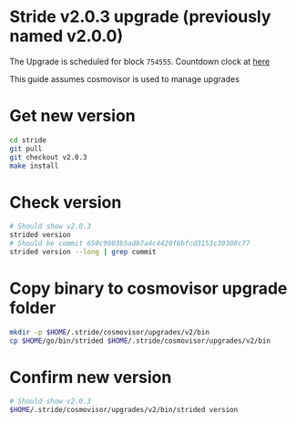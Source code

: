 # Stride v2.0.3 upgrade (previously named v2.0.0)

The Upgrade is scheduled for block `754555`. Countdown clock at [here](https://ping.pub/stride/gov/5)

This guide assumes cosmovisor is used to manage upgrades

# Get new version
```bash
cd stride
git pull
git checkout v2.0.3
make install
```

# Check version

```bash
# Should show v2.0.3
strided version
# Should be commit 650c9903b5adb7a4c4420f6bfcd3153c39308c77
strided version --long | grep commit
```

# Copy binary to cosmovisor upgrade folder

```bash
mkdir -p $HOME/.stride/cosmovisor/upgrades/v2/bin
cp $HOME/go/bin/strided $HOME/.stride/cosmovisor/upgrades/v2/bin
```

# Confirm new version

```bash
# Should show v2.0.3
$HOME/.stride/cosmovisor/upgrades/v2/bin/strided version
```
